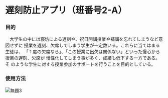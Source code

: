 # 遅刻防止アプリ（班番号2-A）
### 目的
　大学生の中には寝坊による遅刻や、祝日開講授業や補講を忘れてしまうなど意図せずに
授業を遅刻、欠席してしまう学生が一定数いる。これらに当てはまる生徒は、
「 1 度の欠席なら」、「この授業に出欠は関係ない」といった慢心から授業の遅刻、欠席が
慢性化してしまう事が多く、成績も低下する一方である。そ
のような学生に対する授業参加のサポートを行うことを目的としている。

### 使用方法
![無題3](https://user-images.githubusercontent.com/63152505/101282690-e018ed80-3819-11eb-87c2-8a341faa9920.png)

